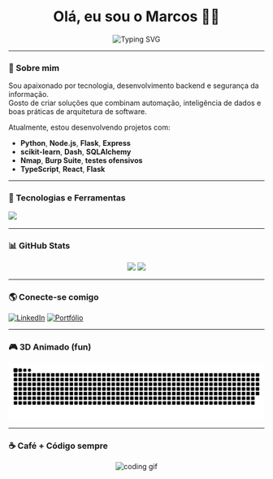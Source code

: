 <h1 align="center">Olá, eu sou o Marcos 👨‍💻</h1>

<p align="center">
  <img src="https://readme-typing-svg.demolab.com?font=Fira+Code&pause=1000&color=00FFAD&width=435&lines=Desenvolvedor+Backend;Amante+de+Machine+Learning;Foco+em+Segurança+da+Informação" alt="Typing SVG" />
</p>

---

### 🚀 Sobre mim

Sou apaixonado por tecnologia, desenvolvimento backend e segurança da informação.  
Gosto de criar soluções que combinam automação, inteligência de dados e boas práticas de arquitetura de software.

Atualmente, estou desenvolvendo projetos com:
- **Python**, **Node.js**, **Flask**, **Express**
- **scikit-learn**, **Dash**, **SQLAlchemy**
- **Nmap**, **Burp Suite**, **testes ofensivos**
- **TypeScript**, **React**, **Flask**

---

### 🧰 Tecnologias e Ferramentas

<p align="left">
  <img src="https://skillicons.dev/icons?i=py,nodejs,ts,flask,git,linux,mongodb,sqlite,react,nmap&theme=light" />
</p>

---

### 📊 GitHub Stats

<div align="center">
  <img height="160em" src="https://github-readme-stats.vercel.app/api?username=marcosgomes068&show_icons=true&theme=radical" />
  <img height="160em" src="https://github-readme-stats.vercel.app/api/top-langs/?username=marcosgomes068&layout=compact&theme=radical" />
</div>

---

### 🌎 Conecte-se comigo

[![LinkedIn](https://img.shields.io/badge/LinkedIn-Marcos%20Gomes-blue?style=for-the-badge&logo=linkedin)](https://www.linkedin.com/in/seu-usuario)
[![Portfólio](https://img.shields.io/badge/Portfólio-Visualizar-00ffad?style=for-the-badge&logo=github)](https://github.com/marcosgomes068)

---

### 🎮 3D Animado (fun)

<p align="center">
  <img src="https://raw.githubusercontent.com/platane/platane/output/github-contribution-grid-snake.svg" alt="snake animation" />
</p>

---

### ☕ Café + Código sempre

<p align="center">
  <img src="https://media.giphy.com/media/qgQUggAC3Pfv687qPC/giphy.gif" width="200" alt="coding gif" />
</p>
